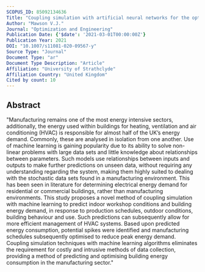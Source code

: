 ```yaml
---
SCOPUS_ID: 85092134636
Title: "Coupling simulation with artificial neural networks for the optimisation of HVAC controls in manufacturing environments"
Author: "Mawson V.J."
Journal: "Optimization and Engineering"
Publication Date: {'$date': '2021-03-01T00:00:00Z'}
Publication Year: 2021
DOI: "10.1007/s11081-020-09567-y"
Source Type: "Journal"
Document Type: "ar"
Document Type Description: "Article"
Affiliation: "University of Strathclyde"
Affiliation Country: "United Kingdom"
Cited by count: 10
---
```


## Abstract
"Manufacturing remains one of the most energy intensive sectors, additionally, the energy used within buildings for heating, ventilation and air conditioning (HVAC) is responsible for almost half of the UK’s energy demand. Commonly, these are analysed in isolation from one another. Use of machine learning is gaining popularity due to its ability to solve non-linear problems with large data sets and little knowledge about relationships between parameters. Such models use relationships between inputs and outputs to make further predictions on unseen data, without requiring any understanding regarding the system, making them highly suited to dealing with the stochastic data sets found in a manufacturing environment. This has been seen in literature for determining electrical energy demand for residential or commercial buildings, rather than manufacturing environments. This study proposes a novel method of coupling simulation with machine learning to predict indoor workshop conditions and building energy demand, in response to production schedules, outdoor conditions, building behaviour and use. Such predictions can subsequently allow for more efficient management of HVAC systems. Based upon predicted energy consumption, potential spikes were identified and manufacturing schedules subsequently optimised to reduce peak energy demand. Coupling simulation techniques with machine learning algorithms eliminates the requirement for costly and intrusive methods of data collection, providing a method of predicting and optimising building energy consumption in the manufacturing sector."
